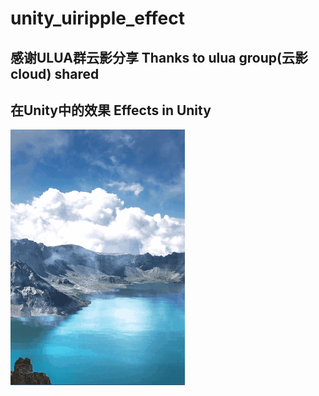 # unity_uiripple_effect

## 感谢ULUA群云影分享 Thanks to ulua group(云影cloud) shared

## 在Unity中的效果 Effects in Unity

![effect](https://raw.githubusercontent.com/11lin/unity_uiripple_effect/master/shader_effect.gif)
